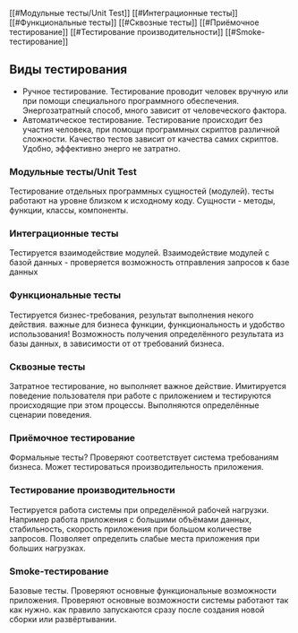 [[#Модульные тесты/Unit Test]]
[[#Интеграционные тесты]]
[[#Функциональные тесты]]
[[#Сквозные тесты]]
[[#Приёмочное тестирование]]
[[#Тестирование производительности]]
[[#Smoke-тестирование]]
## Виды тестирования
- Ручное тестирование.
Тестирование проводит человек вручную или при помощи специального программного обеспечения. Энергозатратный способ, много зависит от человеческого фактора.
- Автоматическое тестирование.
Тестирование происходит без участия человека, при помощи программных скриптов различной сложности. Качество тестов зависит от качества самих скриптов. 
Удобно, эффективно энерго не затратно.

### Модульные тесты/Unit Test
Тестирование отдельных программных сущностей (модулей). тесты работают на уровне близком к исходному коду.
Сущности - методы, функции, классы, компоненты.

### Интеграционные тесты
Тестируется взаимодействие модулей. Взаимодействие модулей с базой данных - проверяется возможность отправления запросов к базе данных

### Функциональные тесты
Тестируется бизнес-требования, результат выполнения некого действия.
важные для бизнеса функции, функциональность и удобство использования!
Возможность получения определённого результата из базы данных, в зависимости от от требований бизнеса.

### Сквозные тесты
Затратное тестирование, но выполняет важное действие. Имитируется поведение пользователя при работе с приложением и тестируются происходящие при этом процессы. Выполняются определённые сценарии поведения.

### Приёмочное тестирование
Формальные тесты? Проверяют соответствует  система требованиям бизнеса. Может тестироваться производительность приложения.

### Тестирование производительности
Тестируется работа системы при определённой рабочей нагрузки. Например работа приложения с большими объёмами данных, стабильность, скорость приложения при большом количестве запросов.
Позволяет определить слабые места приложения при больших нагрузках.

### Smoke-тестирование
Базовые тесты. Проверяют основные функциональные возможности приложения. Проверяют основные возможности системы  работают так как нужно. как правило запускаются сразу после создания новой сборки или развёртывании.

